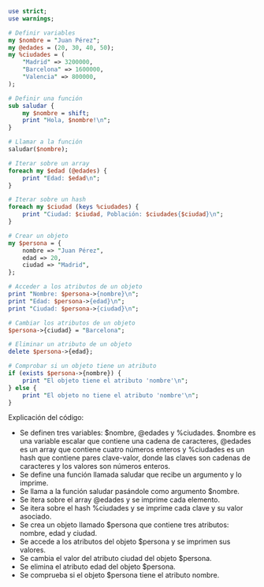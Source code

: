 ```perl
use strict;
use warnings;

# Definir variables
my $nombre = "Juan Pérez";
my @edades = (20, 30, 40, 50);
my %ciudades = (
    "Madrid" => 3200000,
    "Barcelona" => 1600000,
    "Valencia" => 800000,
);

# Definir una función
sub saludar {
    my $nombre = shift;
    print "Hola, $nombre!\n";
}

# Llamar a la función
saludar($nombre);

# Iterar sobre un array
foreach my $edad (@edades) {
    print "Edad: $edad\n";
}

# Iterar sobre un hash
foreach my $ciudad (keys %ciudades) {
    print "Ciudad: $ciudad, Población: $ciudades{$ciudad}\n";
}

# Crear un objeto
my $persona = {
    nombre => "Juan Pérez",
    edad => 20,
    ciudad => "Madrid",
};

# Acceder a los atributos de un objeto
print "Nombre: $persona->{nombre}\n";
print "Edad: $persona->{edad}\n";
print "Ciudad: $persona->{ciudad}\n";

# Cambiar los atributos de un objeto
$persona->{ciudad} = "Barcelona";

# Eliminar un atributo de un objeto
delete $persona->{edad};

# Comprobar si un objeto tiene un atributo
if (exists $persona->{nombre}) {
    print "El objeto tiene el atributo 'nombre'\n";
} else {
    print "El objeto no tiene el atributo 'nombre'\n";
}
```

Explicación del código:

* Se definen tres variables: $nombre, @edades y %ciudades. $nombre es una variable escalar que contiene una cadena de caracteres, @edades es un array que contiene cuatro números enteros y %ciudades es un hash que contiene pares clave-valor, donde las claves son cadenas de caracteres y los valores son números enteros.
* Se define una función llamada saludar que recibe un argumento y lo imprime.
* Se llama a la función saludar pasándole como argumento $nombre.
* Se itera sobre el array @edades y se imprime cada elemento.
* Se itera sobre el hash %ciudades y se imprime cada clave y su valor asociado.
* Se crea un objeto llamado $persona que contiene tres atributos: nombre, edad y ciudad.
* Se accede a los atributos del objeto $persona y se imprimen sus valores.
* Se cambia el valor del atributo ciudad del objeto $persona.
* Se elimina el atributo edad del objeto $persona.
* Se comprueba si el objeto $persona tiene el atributo nombre.